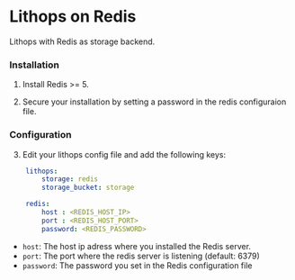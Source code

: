 # Lithops on Redis

Lithops with Redis as storage backend.


### Installation

1. Install Redis >= 5.

2. Secure your installation by setting a password in the redis configuraion file.


### Configuration

3. Edit your lithops config file and add the following keys:

```yaml
    lithops:
        storage: redis
        storage_bucket: storage

    redis:
        host : <REDIS_HOST_IP>
        port : <REDIS_HOST_PORT>
        password: <REDIS_PASSWORD>
```

- `host`: The host ip adress where you installed the Redis server.
- `port`: The port where the redis server is listening (default: 6379)
- `password`: The password you set in the Redis configuration file
 
